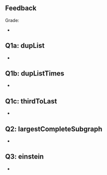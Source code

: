 
Feedback
--------

Grade: 

- 

## Q1a: dupList
- 

## Q1b: dupListTimes
- 

## Q1c: thirdToLast
- 

## Q2: largestCompleteSubgraph
- 

## Q3: einstein
- 
